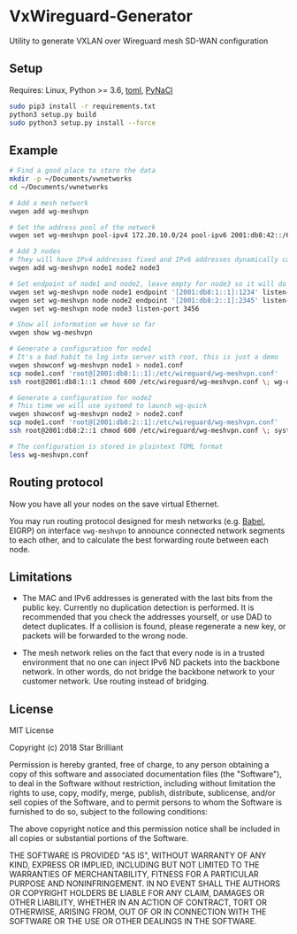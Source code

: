 VxWireguard-Generator
=====================

Utility to generate VXLAN over Wireguard mesh SD-WAN configuration

## Setup

Requires: Linux, Python >= 3.6, [toml](https://pypi.org/project/toml/), [PyNaCl](https://pypi.org/project/PyNaCl/)

```bash
sudo pip3 install -r requirements.txt
python3 setup.py build
sudo python3 setup.py install --force
```

## Example

```bash
# Find a good place to store the data
mkdir -p ~/Documents/vwnetworks
cd ~/Documents/vwnetworks

# Add a mesh network
vwgen add wg-meshvpn

# Set the address pool of the network
vwgen set wg-meshvpn pool-ipv4 172.20.10.0/24 pool-ipv6 2001:db8:42::/64

# Add 3 nodes
# They will have IPv4 addresses fixed and IPv6 addresses dynamically calculated on demand
vwgen add wg-meshvpn node1 node2 node3

# Set endpoint of node1 and node2, leave empty for node3 so it will do auto-discovery
vwgen set wg-meshvpn node node1 endpoint '[2001:db8:1::1]:1234' listen-port 1234
vwgen set wg-meshvpn node node2 endpoint '[2001:db8:2::1]:2345' listen-port 2345
vwgen set wg-meshvpn node node3 listen-port 3456

# Show all information we have so far
vwgen show wg-meshvpn

# Generate a configuration for node1
# It's a bad habit to log into server with root, this is just a demo
vwgen showconf wg-meshvpn node1 > node1.conf
scp node1.conf 'root@[2001:db8:1::1]:/etc/wireguard/wg-meshvpn.conf'
ssh root@2001:db8:1::1 chmod 600 /etc/wireguard/wg-meshvpn.conf \; wg-quick up wg-meshvpn

# Generate a configuration for node2
# This time we will use systemd to launch wg-quick
vwgen showconf wg-meshvpn node2 > node2.conf
scp node1.conf 'root@[2001:db8:2::1]:/etc/wireguard/wg-meshvpn.conf'
ssh root@2001:db8:2::1 chmod 600 /etc/wireguard/wg-meshvpn.conf \; systemctl start wg-quick@wg-meshvpn

# The configuration is stored in plaintext TOML format
less wg-meshvpn.conf
```

## Routing protocol

Now you have all your nodes on the save virtual Ethernet.

You may run routing protocol designed for mesh networks (e.g.
[Babel](https://github.com/jech/babeld), EIGRP) on interface `vwg-meshvpn` to
announce connected network segments to each other, and to calculate the best
forwarding route between each node.

## Limitations

- The MAC and IPv6 addresses is generated with the last bits from the public key. Currently no duplication detection is performed. It is recommended that you check the addresses yourself, or use DAD to detect duplicates. If a collision is found, please regenerate a new key, or packets will be forwarded to the wrong node.

- The mesh network relies on the fact that every node is in a trusted environment that no one can inject IPv6 ND packets into the backbone network. In other words, do not bridge the backbone network to your customer network. Use routing instead of bridging.

## License

MIT License

Copyright (c) 2018 Star Brilliant

Permission is hereby granted, free of charge, to any person obtaining a copy
of this software and associated documentation files (the "Software"), to deal
in the Software without restriction, including without limitation the rights
to use, copy, modify, merge, publish, distribute, sublicense, and/or sell
copies of the Software, and to permit persons to whom the Software is
furnished to do so, subject to the following conditions:

The above copyright notice and this permission notice shall be included in all
copies or substantial portions of the Software.

THE SOFTWARE IS PROVIDED "AS IS", WITHOUT WARRANTY OF ANY KIND, EXPRESS OR
IMPLIED, INCLUDING BUT NOT LIMITED TO THE WARRANTIES OF MERCHANTABILITY,
FITNESS FOR A PARTICULAR PURPOSE AND NONINFRINGEMENT. IN NO EVENT SHALL THE
AUTHORS OR COPYRIGHT HOLDERS BE LIABLE FOR ANY CLAIM, DAMAGES OR OTHER
LIABILITY, WHETHER IN AN ACTION OF CONTRACT, TORT OR OTHERWISE, ARISING FROM,
OUT OF OR IN CONNECTION WITH THE SOFTWARE OR THE USE OR OTHER DEALINGS IN THE
SOFTWARE.
